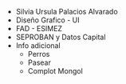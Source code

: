 - Silvia Ursula Palacios Alvarado
- Diseño Grafico - UI
- FAD - ESIMEZ
- SEPROBAN y Datos Capital
- Info adicional 
    - Perros
    - Pasear
    - Complot Mongol
